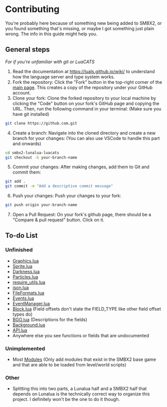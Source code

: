 # Contributing

You're probably here because of something new being added to SMBX2, or you found something that's missing, or maybe I got something just plain wrong. The info in this guide might help you.

## General steps

*For if you're unfamiliar with git or LuaCATS*

1. Read the documentation at https://luals.github.io/wiki/ to understand how the language server and type system works.
2. Fork the repository: Click the "Fork" button in the top-right corner of the [main page](). This creates a copy of the repository under your GitHub account.
3. Clone your fork: Clone the forked repository to your local machine by clicking the "Code" button on your fork's GitHub page and copying the URL. Then, run the following command in your terminal: (Make sure you have git installed)
```bash
git clone https://github.com.git
```
4. Create a branch: Navigate into the cloned directory and create a new branch for your changes: (You can also use VSCode to handle this part and onwards)
```bash
cd smbx2-lunalua-luacats
git checkout -b your-branch-name
```
5. Commit your changes: After making changes, add them to Git and commit them:
```bash
git add .
git commit -m "Add a descriptive commit message"
```
6. Push your changes: Push your changes to your fork:
```bash
git push origin your-branch-name
```
7. Open a Pull Request: On your fork's github page, there should be a "Compare & pull request" button. Click on it.

## To-do List

### Unfinished

* [Graphics.lua](/library/Classes/Graphics.lua)
* [Sprite.lua](/library/Classes/Sprite.lua)
* [Darkness.lua](/library/Classes/Darkness.lua)
* [Particles.lua](/library/Classes/Particles.lua)
* [require_utils.lua](/library/Classes/require_utils.lua)
* [json.lua](/library/Classes/json.lua)
* [FileFormats.lua](/library/Classes/FileFormats.lua)
* [Events.lua](/library/Classes/Events.lua)
* [EventManager.lua](/library/Classes/EventManager.lua)
* [Block.lua](/library/Classes/Block.lua) (Field offsets don't state the FIELD_TYPE like other field offset types do)
* [BGO.lua](/library/Classes/BGO.lua) (Descriptions for the fields)
* [Background.lua](/library/Classes/Background.lua)
* [API.lua](/library/Classes/API.lua)
* Anywhere else you see functions or fields that are undocumented

### Unimplemented

* Most [Modules](/library/Modules) (Only add modules that exist in the SMBX2 base game and that are able to be loaded from level/world scripts)

### Other

* Splitting this into two parts, a Lunalua half and a SMBX2 half that depends on Lunalua is the technically correct way to organize this project. I definitely won't be the one to do it though.
